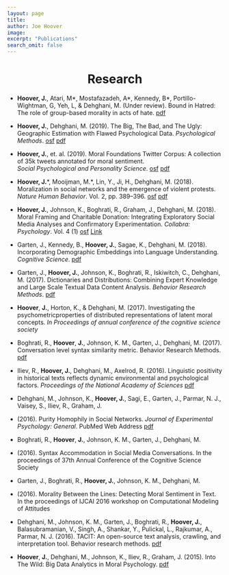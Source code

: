 ```yaml
---
layout: page
title:
author: Joe Hoover
image: 
excerpt: "Publications"
search_omit: false
---
```


<center> <h1>Research </h1> </center>

* **Hoover, J.**, Atari, M\*, Mostafazadeh, A\*, Kennedy, B\*, 
Portillo-Wightman, G, Yeh, L, & Dehghani, M. (Under review). 
Bound in Hatred: The role of group-based morality in acts of hate. 
[pdf](/papers/preprint_hoover_bound_in_hatred.pdf)

* **Hoover, J.**, Dehghani, M. (2019). 
The Big, The Bad, and The Ugly: Geographic Estimation with Flawed Psychological Data. 
*Psychological Methods*. 
[osf](https://osf.io/8javp/) [pdf](/papers/hoover_and_dehghani_2019.pdf)

* **Hoover, J.**, et. al. (2019). Moral Foundations Twitter Corpus: A collection of 35k tweets annotated for moral sentiment.  
*Social Psychological and Personality Science*. 
[osf](https://osf.io/k5n7y/) [pdf](https://psyarxiv.com/w4f72/)

* **Hoover, J.**\*, Mooijman, M.\*, Lin, Y., Ji, H., Dehghani, M. 
(2018). 
Moralization in social networks and the emergence of violent protests. 
*Nature Human Behavior*. Vol. 2, pp. 389–396. 
[osf](https://osf.io/wqzmj/) [pdf](/papers/hoover_protest_violence.pdf)

* **Hoover, J.**, Johnson, K., Boghrati, R., Graham, J., Dehghani, M. 
(2018). 
Moral Framing and Charitable Donation: Integrating Exploratory Social Media Analyses and Confirmatory Experimentation. 
*Collabra: Psychology*. Vol. 4 (1) 
[osf](https://osf.io/crdsj/) [Link](https://www.collabra.org/article/10.1525/collabra.129/)

* Garten, J., Kennedy, B., **Hoover, J.**, Sagae, K., Dehghani, M. 
(2018). 
Incorporating Demographic Embeddings into Language Understanding. 
*Cognitive Science*. 
[pdf](/papers/dem2vec.pdf)

* Garten, J., **Hoover, J.**, Johnson, K., Boghrati, R., Iskiwitch, C., Dehghani, M. 
(2017). 
Dictionaries and Distributions: Combining Expert Knowledge and Large Scale Textual Data Content Analysis. 
*Behavior Research Methods*.
[pdf](http://morteza-dehghani.net/wp-content/uploads/DDR.pdf)

* **Hoover**, **J.**, Horton, K., & Dehghani, M. (2017). 
Investigating the psychometricproperties of distributed representations of latent moral concepts. 
*In Proceedings of annual conference of the cognitive science society*

* Boghrati, R., **Hoover**, **J.**, Johnson, K. M., Garten, J., Dehghani, M. 
(2017). Conversation level syntax similarity metric. Behavior Research Methods. [pdf](/papers/CASSIM.pdf)

* Iliev, R., **Hoover, J.**, Dehghani, M., Axelrod, R. 
(2016). 
Linguistic positivity in historical texts reflects dynamic environmental and psychological factors. 
*Proceedings of the National Academy of Sciences*
[pdf](http://www.pnas.org/content/early/2016/11/15/1612058113.full.pdf)

* Dehghani, M., Johnson, K., **Hoover, J.**, Sagi, E., Garten, J., Parmar, N. J., Vaisey, S., Iliev, R., Graham, J. 
* (2016). 
Purity Homophily in Social Networks. 
*Journal of Experimental Psychology: General*. PubMed Web Address 
[pdf](http://morteza-dehghani.net/wp-content/uploads/purityHomophily.pdf)


* Boghrati, R., **Hoover**, **J.**, Johnson, K. M., Garten, J., Dehghani, M. 
* (2016). 
Syntax Accommodation in Social Media Conversations. 
In the proceedings of 37th Annual Conference of the Cognitive Science Society

* Garten, J., Boghrati, R., **Hoover, J.**, Johnson, K. M., Dehghani, M. 
* (2016). 
Morality Between the Lines: Detecting Moral Sentiment in Text. 
In the proceedings of IJCAI 2016 workshop on Computational Modeling of Attitudes 

* Dehghani, M., Johnson, K. M., Garten, J., Boghrati, R., **Hoover, J.**, Balasubramanian, V., Singh, A., Shankar, Y., Pulickal, L., Rajkumar, A., Parmar, N. J. 
(2016). 
TACIT: An open-source text analysis, crawling, and interpretation tool. 
Behavior research methods. 
[pdf](http://morteza-dehghani.net/wp-content/uploads/TACIT.pdf)

* **Hoover**, **J.**, Dehghani, M., Johnson, K., Iliev, R., Graham, J. (2015). 
Into The Wild: Big Data Analytics in Moral Psychology. [pdf](/papers/into_the_wild.pdf)




<!--![right-aligned-image](/images/bih_map-1.png){: .align-right.bordered -->
<!--height="650px" width="650"}-->

<!--![right-aligned-image](/images/protest_violence_twitter.png){: .align-left.bordered -->
<!--height="650px" width="650"}-->



